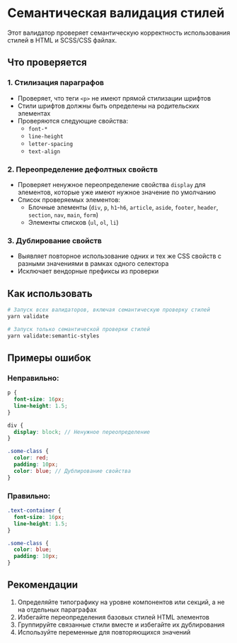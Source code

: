 # Семантическая валидация стилей

Этот валидатор проверяет семантическую корректность использования стилей в HTML и SCSS/CSS файлах.

## Что проверяется

### 1. Стилизация параграфов
- Проверяет, что теги `<p>` не имеют прямой стилизации шрифтов
- Стили шрифтов должны быть определены на родительских элементах
- Проверяются следующие свойства:
  - `font-*`
  - `line-height`
  - `letter-spacing`
  - `text-align`

### 2. Переопределение дефолтных свойств
- Проверяет ненужное переопределение свойства `display` для элементов, которые уже имеют нужное значение по умолчанию
- Список проверяемых элементов:
  - Блочные элементы (`div`, `p`, `h1`-`h6`, `article`, `aside`, `footer`, `header`, `section`, `nav`, `main`, `form`)
  - Элементы списков (`ul`, `ol`, `li`)

### 3. Дублирование свойств
- Выявляет повторное использование одних и тех же CSS свойств с разными значениями в рамках одного селектора
- Исключает вендорные префиксы из проверки

## Как использовать

```bash
# Запуск всех валидаторов, включая семантическую проверку стилей
yarn validate

# Запуск только семантической проверки стилей
yarn validate:semantic-styles
```

## Примеры ошибок

### Неправильно:
```scss
p {
  font-size: 16px;
  line-height: 1.5;
}

div {
  display: block; // Ненужное переопределение
}

.some-class {
  color: red;
  padding: 10px;
  color: blue; // Дублирование свойства
}
```

### Правильно:
```scss
.text-container {
  font-size: 16px;
  line-height: 1.5;
}

.some-class {
  color: blue;
  padding: 10px;
}
```

## Рекомендации
1. Определяйте типографику на уровне компонентов или секций, а не на отдельных параграфах
2. Избегайте переопределения базовых стилей HTML элементов
3. Группируйте связанные стили вместе и избегайте их дублирования
4. Используйте переменные для повторяющихся значений 